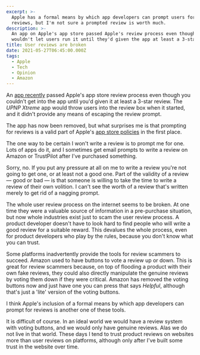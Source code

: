 ```yaml
---
excerpt: >-
  Apple has a formal means by which app developers can prompt users for product
  reviews, but I'm not sure a prompted review is worth much.
description: >-
  An app on Apple's app store passed Apple's review process even though it
  wouldn't let users run it until they'd given the app at least a 3-star review.
title: User reviews are broken
date: 2021-05-27T06:45:00.000Z
tags:
  - Apple
  - Tech
  - Opinion
  - Amazon
---
```

An [app recently](https://www.macrumors.com/2021/05/26/app-store-scam-app-required-a-good-review/) passed Apple's app store review process even though you couldn't get into the app until you'd given it at least a 3-star review. The *UPNP Xtreme* app would throw users into the review box when it started, and it didn't provide any means of escaping the review prompt.

The app has now been removed, but what surprises me is that prompting for reviews is a valid part of Apple's [app store policies](https://developer.apple.com/documentation/storekit/skstorereviewcontroller/requesting_app_store_reviews) in the first place.

The one way to be certain I won't write a review is to prompt me for one. Lots of apps do it, and I sometimes get email prompts to write a review on Amazon or TrustPilot after I've purchased something.

Sorry, no. If you put any pressure at all on me to write a review you're not going to get one, or at least not a good one. Part of the validity of a review — good or bad — is that someone is willing to take the time to write a review of their own volition. I can't see the worth of a review that's written merely to get rid of a nagging prompt. 

The whole user review process on the internet seems to be broken. At one time they were a valuable source of information in a pre-purchase situation, but now whole industries exist just to scam the user review process. A product developer doesn't have to look hard to find people who will write a good review for a suitable reward. This devalues the whole process, even for product developers who play by the rules, because you don't know what you can trust.

Some platforms inadvertently provide the tools for review scammers to succeed. Amazon used to have buttons to vote a review up or down. This is great for review scammers because, on top of flooding a product with their own fake reviews, they could also directly manipulate the genuine reviews by voting them down if they were critical. Amazon has removed the voting buttons now and just have one you can press that says *Helpful*, although that's just a 'lite' version of the voting buttons.

I think Apple's inclusion of a formal means by which app developers can prompt for reviews is another one of these tools.

It is difficult of course. In an ideal world we would have a review system with voting buttons, and we would only have genuine reviews. Alas we do not live in that world. These days I tend to trust product reviews on websites more than user reviews on platforms, although only after I've built some trust in the website over time. 

